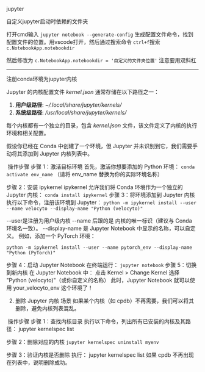 jupyter

自定义jupyter启动时依赖的文件夹

打开cmd输入 `jupyter notebook --generate-config` 生成配置文件命令，找到配置文件的位置。用vscode打开，然后通过搜索命令 `ctrl+f`搜索 `c.NotebookApp.notebookdir`

然后修改为 `c.NotebookApp.notebookdir = '自定义的文件夹位置'` 注意要用双斜杠

----------------------------------------------------

注册conda环境为jupyter内核

Jupyter 的内核配置文件 *kernel.json* 通常存储在以下路径之一：

1. **用户级路径**: *~/.local/share/jupyter/kernels/*
2. **系统级路径**: */usr/local/share/jupyter/kernels/*

每个内核都有一个独立的目录，包含 *kernel.json* 文件，该文件定义了内核的执行环境和相关配置。

假设你已经在 Conda 中创建了一个环境，但 Jupyter 并未识别到它，我们需要手动将其添加到 Jupyter 内核列表中。

️ 操作步骤
步骤 1：激活目标环境
首先，激活你想要添加的 Python 环境：
`conda activate env_name`
（请将 env_name 替换为你的实际环境名称）

步骤 2：安装 ipykernel
ipykernel 允许我们将 Conda 环境作为一个独立的 Jupyter 内核：
`conda install ipykernel`
步骤 3：将环境添加到 Jupyter 内核
执行以下命令，注册该环境到 Jupyter：
`python -m ipykernel install --user --name velocyto --display-name "Python (velocyto)"`

--user是注册为用户级内核
--name 后跟的是 内核的唯一标识（建议与 Conda 环境名一致）。
--display-name 是 Jupyter Notebook 中显示的名称，可以自定义。
例如，添加一个 PyTorch 环境：

`python -m ipykernel install --user --name pytorch_env --display-name "Python (PyTorch)"`

步骤 4：启动 Jupyter Notebook
在终端运行：
`jupyter notebook`
步骤 5：切换到新内核
在 Jupyter Notebook 中：
点击 Kernel > Change Kernel
选择 "Python (velocyto)"（或你自定义的名称）
此时，Jupyter Notebook 就可以使用 your_velocyto_env 这个环境了！

2. 删除 Jupyter 内核
场景
如果某个内核（如 cpdb）不再需要，我们可以将其删除，避免内核列表混乱。

️ 操作步骤
步骤 1：查找内核目录
执行以下命令，列出所有已安装的内核及其路径：
jupyter kernelspec list 

步骤 2：删除对应的内核
`jupyter kernelspec uninstall myenv`

步骤 3：验证内核是否删除
执行：
jupyter kernelspec list
如果 cpdb 不再出现在列表中，说明删除成功。

